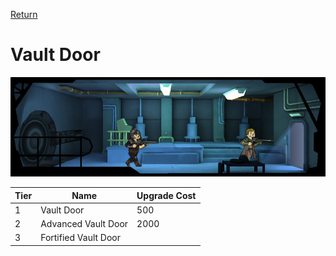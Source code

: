 [Return](../README.md)

Vault Door
===========

![Vault Door](t1images/doublevaultdoor.jpg)

Tier | Name | Upgrade Cost
------|------|------
1 | Vault Door | 500
2 | Advanced Vault Door | 2000
3 | Fortified Vault Door | 

